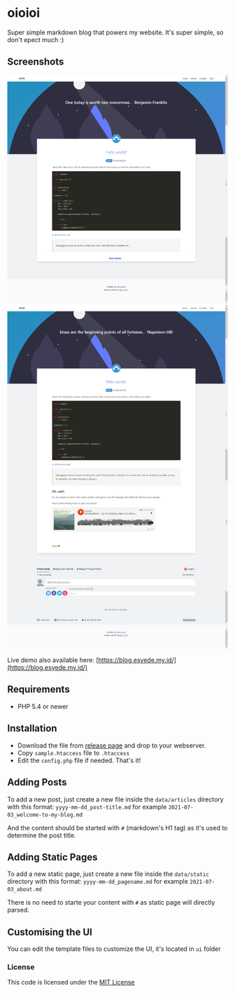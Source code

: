 # oioioi
Super simple markdown blog that powers my website.
It's super simple, so don't epect much :)


## Screenshots

![listing](/screenshots/listing.png)
![article](/screenshots/article.png)


Live demo also available here: [https://blog.esyede.my.id/](https://blog.esyede.my.id/)


## Requirements
*  PHP 5.4 or newer



## Installation
  - Download the file from
[release page](https://github.com/esyede/oioioi/releases)
and drop to your webserver.
  - Copy `sample.htaccess` file to `.htaccess`
  - Edit the `config.php` file if needed. That's it!


## Adding Posts

To add a new post, just create a new file inside the `data/articles` directory
with this format: `yyyy-mm-dd_post-title.md`
for example `2021-07-03_welcome-to-my-blog.md`

And the content should be started with `#` (markdown's H1 tag) as it's used
to determine the post title.


## Adding Static Pages

To add a new static page, just create a new file inside the `data/static` directory
with this format: `yyyy-mm-dd_pagename.md`
for example `2021-07-03_about.md`

There is no need to starte your content with `#` as static page will directly parsed.

## Customising the UI

You can edit the template files to customize the UI, it's located in `ui` folder



### License

This code is licensed under the [MIT License](http://opensource.org/licenses/MIT)
